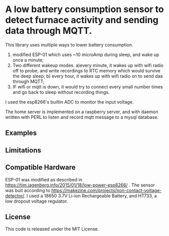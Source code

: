 # A low battery consumption sensor to detect furnace activity and sending data through MQTT.

This library uses multiple ways to lower battery consumption. 
1. modified ESP-01 which uses ~10 microAmp during sleep, and wake up once a minute;
2. Two different wakeup modes. a)every minute, it wakes up with wifi radio off to probe, and write recordings to RTC memory which would survive the deep sleep; b) every hour, it wakes up with wifi radio on to send daa through MQTT;
3. IF wifi or mqtt is down, it would try to connect every small number times and go back to sleep without recording things.

I used the esp8266's builtin ADC to monitor the input voltage. 

The home server is implemented on a raspberry server, and with daemon written with PERL to listen and record mqtt message to a mysql database.


## Examples


## Limitations


## Compatible Hardware

ESP-01 was modified as described in https://tim.jagenberg.info/2015/01/18/low-power-esp8266/ . The sensor was buit according to https://makezine.com/projects/non-contact-voltage-detector/. I used a 18650 3.7V Li-ion Rechargeable Battery, and HT733, a low dropout voltage regulator.


## License

This code is released under the MIT License.
